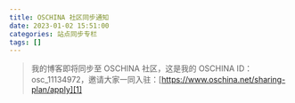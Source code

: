 ```yaml
---
title: OSCHINA 社区同步通知
date: 2023-01-02 15:51:00
categories: 站点同步专栏
tags: []
---
```


>我的博客即将同步至 OSCHINA 社区，这是我的 OSCHINA ID：osc_11134972，邀请大家一同入驻：[<a href="https://www.oschina.net/sharing-plan/apply">https://www.oschina.net/sharing-plan/apply][1]</a>

[1]: https://www.oschina.net/sharing-plan/apply
